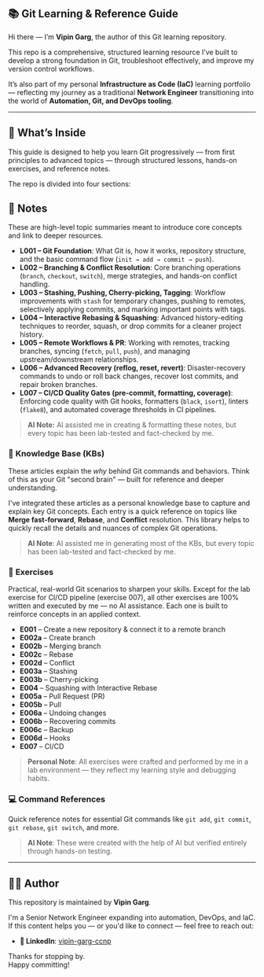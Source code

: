 ## 📚 Git Learning & Reference Guide

Hi there — I’m **Vipin Garg**, the author of this Git learning repository.

This repo is a comprehensive, structured learning resource I’ve built to develop a strong foundation in Git, troubleshoot effectively, and improve my version control workflows.

It’s also part of my personal **Infrastructure as Code (IaC)** learning portfolio — reflecting my journey as a traditional **Network Engineer** transitioning into the world of **Automation, Git, and DevOps tooling**.

---

## 📖 What’s Inside

This guide is designed to help you learn Git progressively — from first principles to advanced topics — through structured lessons, hands-on exercises, and reference notes.

The repo is divided into four sections:

## 📝 Notes

These are high-level topic summaries meant to introduce core concepts and link to deeper resources.

- **L001 – Git Foundation**: What Git is, how it works, repository structure, and the basic command flow (`init → add → commit → push`).
- **L002 – Branching & Conflict Resolution**: Core branching operations (`branch`, `checkout`, `switch`), merge strategies, and hands-on conflict handling.
- **L003 – Stashing, Pushing, Cherry-picking, Tagging**: Workflow improvements with `stash` for temporary changes, pushing to remotes, selectively applying commits, and marking important points with tags.
- **L004 – Interactive Rebasing & Squashing**: Advanced history-editing techniques to reorder, squash, or drop commits for a cleaner project history.
- **L005 – Remote Workflows & PR**: Working with remotes, tracking branches, syncing (`fetch`, `pull`, `push`), and managing upstream/downstream relationships.
- **L006 – Advanced Recovery (reflog, reset, revert)**: Disaster-recovery commands to undo or roll back changes, recover lost commits, and repair broken branches.
- **L007 – CI/CD Quality Gates (pre-commit, formatting, coverage)**: Enforcing code quality with Git hooks, formatters (`black`, `isort`), linters (`flake8`), and automated coverage thresholds in CI pipelines.

> **AI Note:** AI assisted me in creating & formatting these notes, but every topic has been lab-tested and fact-checked by me.

### 📘 **Knowledge Base (KBs)**

These articles explain the _why_ behind Git commands and behaviors. Think of this as your Git "second brain" — built for reference and deeper understanding.

I've integrated these articles as a personal knowledge base to capture and explain key Git concepts. Each entry is a quick reference on topics like **Merge fast-forward**, **Rebase**, and **Conflict** resolution. This library helps to quickly recall the details and nuances of complex Git operations.

> **AI Note**: AI assisted me in generating most of the KBs, but every topic has been lab-tested and fact-checked by me.

### 🧠 **Exercises**

Practical, real-world Git scenarios to sharpen your skills. Except for the lab exercise for CI/CD pipeline (exercise 007), all other exercises are 100% written and executed by me — no AI assistance. Each one is built to reinforce concepts in an applied context.

- **E001** – Create a new repository & connect it to a remote branch  
- **E002a** – Create branch  
- **E002b** – Merging branch  
- **E002c** – Rebase  
- **E002d** – Conflict  
- **E003a** – Stashing  
- **E003b** – Cherry-picking  
- **E004** – Squashing with Interactive Rebase  
- **E005a** – Pull Request (PR)  
- **E005b** – Pull  
- **E006a** – Undoing changes  
- **E006b** – Recovering commits  
- **E006c** – Backup  
- **E006d** – Hooks  
- **E007** – CI/CD

> **Personal Note**: All exercises were crafted and performed by me in a lab environment — they reflect my learning style and debugging habits.

### 💻 **Command References**

Quick reference notes for essential Git commands like `git add`, `git commit`, `git rebase`, `git switch`, and more.

> **AI Note**: These were created with the help of AI but verified entirely through hands-on testing.

---

## 👨‍💻 Author

This repository is maintained by **Vipin Garg**.

I'm a Senior Network Engineer expanding into automation, DevOps, and IaC. If this content helps you — or you'd like to connect — feel free to reach out:

- **🔗 LinkedIn**: [vipin-garg-ccnp](https://www.linkedin.com/in/vipin-garg-ccnp/)

Thanks for stopping by.  
Happy committing!
